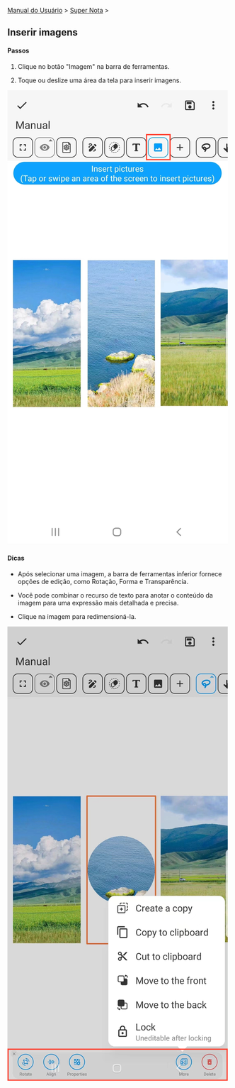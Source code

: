 [Manual do Usuário](/dragonnest/drawnote/manual/pt) > [Super Nota](/dragonnest/drawnote/manual/pt/super_note) >

Inserir imagens
---
#### Passos

1. Clique no botão "Imagem" na barra de ferramentas.

2. Toque ou deslize uma área da tela para inserir imagens.

![](imgs/insert_pictures.png)

#### Dicas
- Após selecionar uma imagem, a barra de ferramentas inferior fornece opções de edição, como Rotação, Forma e Transparência.


- Você pode combinar o recurso de texto para anotar o conteúdo da imagem para uma expressão mais detalhada e precisa.


- Clique na imagem para redimensioná-la.

![](imgs/insert_pictures1.png)